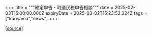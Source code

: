 +++
title = """確定申告・町道民税申告相談"""
date = 2025-02-03T15:00:00.000Z
expiryDate = 2025-03-02T15:23:52.324Z
tags = ["kuriyama","news"]
+++


[[source]](https://www.town.kuriyama.hokkaido.jp/soshiki/33/918.html)
